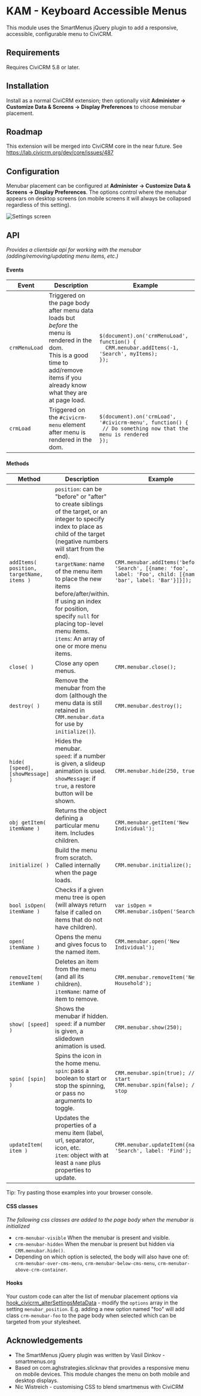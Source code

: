 # KAM - Keyboard Accessible Menus

This module uses the SmartMenus jQuery plugin to add a responsive, accessible, configurable menu to CiviCRM.

## Requirements

Requires CiviCRM 5.8 or later.

## Installation

Install as a normal CiviCRM extension; then optionally visit **Administer -> Customize Data & Screens -> Display Preferences** to choose menubar placement.

## Roadmap

This extension will be merged into CiviCRM core in the near future. See https://lab.civicrm.org/dev/core/issues/487

## Configuration

Menubar placement can be configured at **Administer -> Customize Data & Screens -> Display Preferences**. The options control where the menubar appears on desktop screens (on mobile screens it will always be collapsed regardless of this setting).

![Settings screen](image/configuration.png)

## API

*Provides a clientside api for working with the menubar (adding/removing/updating menu items, etc.)*

#### Events

| Event  | Description | Example |
| ------ | ----------- | ------- |
| `crmMenuLoad` | Triggered on the page body after menu data loads but *before* the menu is rendered in the dom.<br />This is a good time to add/remove items if you already know what they are at page load. | `$(document).on('crmMenuLoad', function() {` <br /> `  CRM.menubar.addItems(-1, 'Search', myItems);` <br /> `});` | 
| `crmLoad` | Triggered on the `#civicrm-menu` element after menu is rendered in the dom. | `$(document).on('crmLoad', '#civicrm-menu', function() {` <br /> ` // Do something now that the menu is rendered` <br /> `});` | 

#### Methods

| Method | Description | Example |
| ------ | ----------- | ------- |
| `addItems( position, targetName, items )` | `position`: can be "before" or "after" to create siblings of the target, or an integer to specify index to place as child of the target (negative numbers will start from the end). <br /> `targetName`: name of the menu item to place the new items before/after/within. If using an index for position, specify `null` for placing top-level menu items. <br /> `items`: An array of one or more menu items. | `CRM.menubar.addItems('before', 'Search', [{name: 'foo', label: 'Foo', child: [{name: 'bar', label: 'Bar'}]}]);` |
| `close( )` | Close any open menus. | `CRM.menubar.close();` |
| `destroy( )` | Remove the menubar from the dom (although the menu data is still retained in `CRM.menubar.data` for use by `initialize()`). | `CRM.menubar.destroy();` |
| `hide( [speed], [showMessage] )` | Hides the menubar.<br />`speed`: if a number is given, a slideup animation is used.<br />`showMessage`: if `true`, a restore button will be shown. | `CRM.menubar.hide(250, true);` |
| `obj getItem( itemName )` | Returns the object defining a particular menu item. Includes children. | `CRM.menubar.getItem('New Individual');` |
| `initialize( )` | Build the menu from scratch. Called internally when the page loads. | `CRM.menubar.initialize();` |
| `bool isOpen( itemName )` | Checks if a given menu tree is open (will always return false if called on items that do not have children). | `var isOpen = CRM.menubar.isOpen('Search');` |
| `open( itemName )` | Opens the menu and gives focus to the named item. | `CRM.menubar.open('New Individual');` |
| `removeItem( itemName )` | Deletes an item from the menu (and all its children).<br />`itemName`: name of item to remove. | `CRM.menubar.removeItem('New Household');` |
| `show( [speed] )` | Shows the menubar if hidden.<br />`speed`: if a number is given, a slidedown animation is used. | `CRM.menubar.show(250);` |
| `spin( [spin] )`  | Spins the icon in the home menu.<br />`spin`: pass a boolean to start or stop the spinning, or pass no arguments to toggle. | `CRM.menubar.spin(true); // start` <br /> `CRM.menubar.spin(false); // stop` |
| `updateItem( item )`  | Updates the properties of a menu item (label, url, separator, icon, etc.<br />`item`: object with at least a `name` plus properties to update. | `CRM.menubar.updateItem({name: 'Search', label: 'Find');` |

Tip: Try pasting those examples into your browser console.

#### CSS classes

*The following css classes are added to the page body when the menubar is initialized*

* `crm-menubar-visible` When the menubar is present and visible.
* `crm-menubar-hidden` When the menubar is present but hidden via `CRM.menubar.hide()`.
* Depending on which option is selected, the body will also have one of: `crm-menubar-over-cms-menu`, `crm-menubar-below-cms-menu`, `crm-menubar-above-crm-container`.

#### Hooks

Your custom code can alter the list of menubar placement options via [hook_civicrm_alterSettingsMetaData](https://docs.civicrm.org/dev/en/latest/hooks/hook_civicrm_alterSettingsMetaData/) - modify the `options` array in the setting `menubar_position`.
E.g. adding a new option named "foo" will add class `crm-menubar-foo` to the page body when selected which can be targeted from your stylesheet. 

## Acknowledgements

- The SmartMenus jQuery plugin was written by Vasil Dinkov - smartmenus.org
- Based on com.aghstrategies.slicknav that provides a responsive menu on mobile devices.  This module changes the menu on both mobile and desktop displays.
- Nic Wistreich - customising CSS to blend smartmenus with CiviCRM
